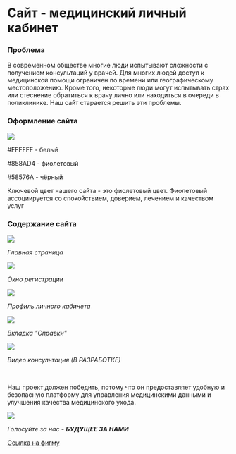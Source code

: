 <h1>Сайт - медицинский личный кабинет</h1>
<h3>Проблема</h3>
<p>В современном обществе многие люди испытывают сложности с получением консультаций у врачей. Для многих людей доступ к медицинской помощи ограничен по времени или географическому местоположению. Кроме того, некоторые люди могут испытывать страх или стеснение обратиться к врачу лично или находиться в очереди в поликлинике. Наш сайт старается решить эти проблемы.</p>
<h3>Оформление сайта</h3>
<img src="https://sun9-58.userapi.com/impf/9hzlCswB5cL_u65P7dS7ayWmxywg061FqYwNHQ/R17jPMTyXO4.jpg?size=1061x359&quality=96&sign=01ec2a482b7a2f604ee76821eafcb0b3&type=album"> <br>
<p>#FFFFFF - белый</p>
<p>#858AD4 - фиолетовый</p>
<p>#58576A - чёрный</p>
<p>Ключевой цвет нашего сайта - это фиолетовый цвет. Фиолетовый ассоциируется со спокойствием, доверием, лечением и качеством услуг</p>
<h3>Содержание сайта</h3>
<img src="https://sun9-11.userapi.com/impf/o8_pMpO-kT4i7e3MpzTNxI677_wtkLLv6Qo2tw/rOsO52O_uQo.jpg?size=946x569&quality=96&sign=ffe72edf293bd5b6e365d971a7e20dc6&type=album">
<p><i>Главная страница</i></p>
<img src="https://sun9-38.userapi.com/impf/sleiA1B3vZcuRWJFMkAF2qJUI5DLnIZJD5WtyQ/sMlBvDLh9D8.jpg?size=1888x1150&quality=96&sign=8758175a7c7d7ef276c92b738e711d55&type=album">
<p><i>Окно регистрации</i></p>
<img src="https://github.com/maximkasvetofor/medcab/assets/106871362/1f6531e3-3338-420c-8f9d-30785c4e5556">
<p><i>Профиль личного кабинета</i></p>
<img src="https://sun9-25.userapi.com/impf/nlu0elTvyjtfssVAvg_NFtEuXYbgvzzHRWUNTQ/o9Iq2vVMc8g.jpg?size=2046x1147&quality=96&sign=603371e167fffccee4f985940cc620bd&type=album">
<p><i>Вкладка "Справки"</i></p>
<img src="https://sun9-78.userapi.com/impf/rgRDppQ_nLtpDrHxLcekqYM5tQllYK17kwdB4g/OG2Xm6z0utw.jpg?size=2049x1151&quality=96&sign=8961396564070f639396117c1bc02767&type=album">
<p><i>Видео консультация (В РАЗРАБОТКЕ)</i></p><br>
<p>Наш проект должен победить, потому что он предоставляет удобную и безопасную платформу для управления медицинскими данными и улучшения качества медицинского ухода.</p>
<img src="https://media.discordapp.net/attachments/941368287835586590/1190273523650920589/ac1d51f5-3c3d-42f9-923e-0ef78fee4041.png?ex=65a1339a&is=658ebe9a&hm=5d2b99fdd86c50e89f459aa77322d9470e84b7b8ddc7b5c3c41eea067883595c&=&format=webp&quality=lossless&width=949&height=593">
<p><i>Голосуйте за нас - <b>БУДУЩЕЕ ЗА НАМИ</b></i></p>
<a href="https://www.figma.com/file/NfEzPZ6iw2mR1edqIFrgg4/Untitled?type=design&node-id=14%3A1294&mode=design&t=i0NKkoZ06SGsX2Xo-1">Ссылка на фигму</a>
